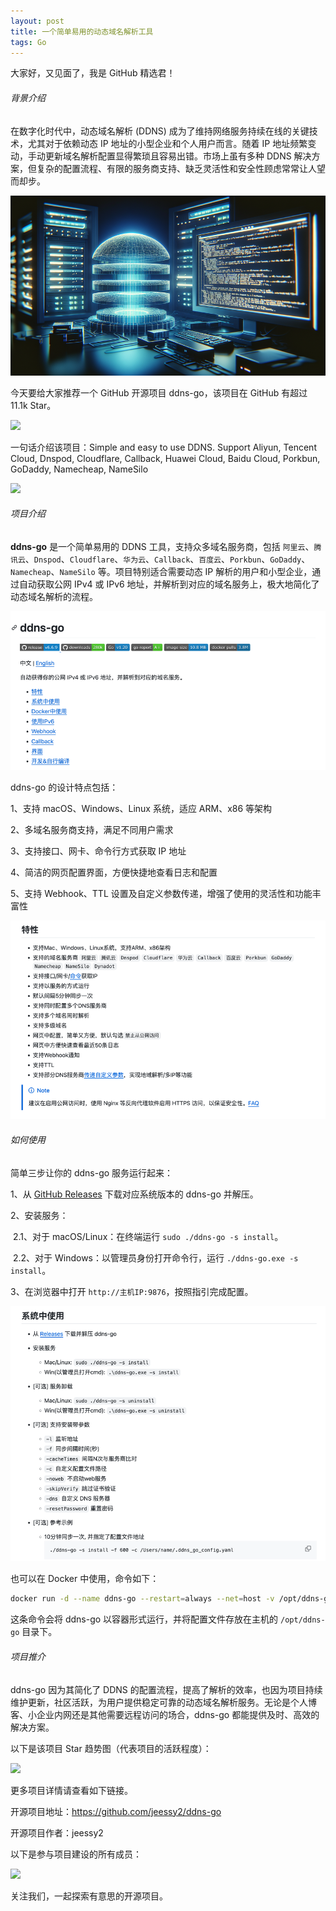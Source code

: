 ```yaml
---
layout: post
title: 一个简单易用的动态域名解析工具
tags: Go
---
```


大家好，又见面了，我是 GitHub 精选君！

###### 背景介绍

在数字化时代中，动态域名解析 (DDNS) 成为了维持网络服务持续在线的关键技术，尤其对于依赖动态 IP 地址的小型企业和个人用户而言。随着 IP 地址频繁变动，手动更新域名解析配置显得繁琐且容易出错。市场上虽有多种 DDNS 解决方案，但复杂的配置流程、有限的服务商支持、缺乏灵活性和安全性顾虑常常让人望而却步。

![](https://raw.githubusercontent.com/ZhuPeng/pic/master/mac/compress_tmp-0f8b153c160a902b0903d187bbae2519.png)

今天要给大家推荐一个 GitHub 开源项目 ddns-go，该项目在 GitHub 有超过 11.1k Star。

![](https://stats.deeptrain.net/repo/jeessy2/ddns-go)

一句话介绍该项目：Simple and easy to use DDNS. Support Aliyun, Tencent Cloud, Dnspod, Cloudflare, Callback, Huawei Cloud, Baidu Cloud, Porkbun, GoDaddy, Namecheap, NameSilo


![](https://raw.githubusercontent.com/jeessy2/ddns-go/master/ddns-web.png)


###### 项目介绍

**ddns-go** 是一个简单易用的 DDNS 工具，支持众多域名服务商，包括 `阿里云`、`腾讯云`、`Dnspod`、`Cloudflare`、`华为云`、`Callback`、`百度云`、`Porkbun`、`GoDaddy`、`Namecheap`、`NameSilo` 等。项目特别适合需要动态 IP 解析的用户和小型企业，通过自动获取公网 IPv4 或 IPv6 地址，并解析到对应的域名服务上，极大地简化了动态域名解析的流程。

![](https://raw.githubusercontent.com/ZhuPeng/pic/master/images/compress_image-20240827224419594.png)

ddns-go 的设计特点包括：

1、支持 macOS、Windows、Linux 系统，适应 ARM、x86 等架构

2、多域名服务商支持，满足不同用户需求

3、支持接口、网卡、命令行方式获取 IP 地址

4、简洁的网页配置界面，方便快捷地查看日志和配置

5、支持 Webhook、TTL 设置及自定义参数传递，增强了使用的灵活性和功能丰富性

![](https://raw.githubusercontent.com/ZhuPeng/pic/master/images/compress_image-20240519230817401.png)

###### 如何使用

简单三步让你的 ddns-go 服务运行起来：

1、从 [GitHub Releases](https://github.com/jeessy2/ddns-go/releases) 下载对应系统版本的 ddns-go 并解压。

2、安装服务：

​	2.1、对于 macOS/Linux：在终端运行 `sudo ./ddns-go -s install`。

​	2.2、对于 Windows：以管理员身份打开命令行，运行 `./ddns-go.exe -s install`。

3、在浏览器中打开 `http://主机IP:9876`，按照指引完成配置。

![](https://raw.githubusercontent.com/ZhuPeng/pic/master/images/compress_image-20240519231008207.png)

也可以在 Docker 中使用，命令如下：

```bash
docker run -d --name ddns-go --restart=always --net=host -v /opt/ddns-go:/root jeessy/ddns-go
```

这条命令会将 ddns-go 以容器形式运行，并将配置文件存放在主机的 `/opt/ddns-go` 目录下。

###### 项目推介

ddns-go 因为其简化了 DDNS 的配置流程，提高了解析的效率，也因为项目持续维护更新，社区活跃，为用户提供稳定可靠的动态域名解析服务。无论是个人博客、小企业内网还是其他需要远程访问的场合，ddns-go 都能提供及时、高效的解决方案。

以下是该项目 Star 趋势图（代表项目的活跃程度）：

![](https://api.star-history.com/svg?repos=jeessy2/ddns-go&type=Timeline)

更多项目详情请查看如下链接。

开源项目地址：https://github.com/jeessy2/ddns-go 

开源项目作者：jeessy2

以下是参与项目建设的所有成员：

![](https://contrib.rocks/image?repo=jeessy2/ddns-go)

关注我们，一起探索有意思的开源项目。

